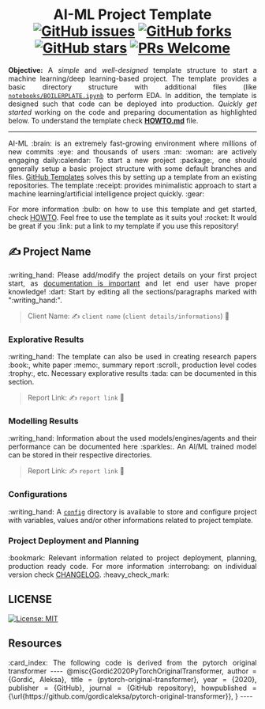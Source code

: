 <h1 align = "center">
  AI-ML Project Template <br>
  <a href="https://github.com/m-np/ai-ml-project-template/issues"><img alt="GitHub issues" src="https://img.shields.io/github/issues/m-np/ai-ml-project-template?logo=git&style=plastic"></a>
  <a href="https://github.com/m-np/ai-ml-project-template/network"><img alt="GitHub forks" src="https://img.shields.io/github/forks/m-np/ai-ml-project-template?style=plastic&logo=github"></a>
  <a href="https://github.com/m-np/ai-ml-project-template/stargazers"><img alt="GitHub stars" src="https://img.shields.io/github/stars/m-np/ai-ml-project-template?style=plastic&logo=github"></a>
  <a href="https://makeapullrequest.com/"><img alt="PRs Welcome" src="https://img.shields.io/badge/PRs-welcome-brightgreen.svg?style=plastic&logo=open-source-initiative"></a>
</h1>

<div align = "justify">

**Objective:** A *simple* and *well-designed* template structure to start a machine learning/deep learning-based project. The template provides a basic directory structure with additional files (like [`notebooks/BOILERPLATE.ipynb`](./notebooks/BOILERPLATE.ipynb) to perform EDA. In addition, the template is designed such that code can be deployed into production. *Quickly get started* working on the code and preparing documentation as highlighted below. To understand the template check [**HOWTO.md**](./HOWTO.md) file.

---

</div>

<p align = "justify">AI-ML :brain: is an extremely fast-growing environment where millions of new commits :eye: and thousands of users :man: :woman: are actively engaging daily:calendar: To start a new project :package:, one should generally setup a basic project structure with some default branches and files. <a href = "https://docs.github.com/en/repositories/creating-and-managing-repositories/creating-a-template-repository">GitHub Templates</a> solves this by setting up a template from an existing repositories. The template :receipt: provides minimalistic approach to start a machine learning/artificial intelligence project quickly. :gear:</p>

<p align = "justify">For more information :bulb: on how to use this template and get started, check <a href = "HOWTO.md">HOWTO</a>. Feel free to use the template as it suits you! :rocket:
It would be great if you :link: put a link to my template if you use this repository!

## :writing_hand: Project Name

<p align = "justify">:writing_hand: Please add/modify the project details on your first project start, as <a href = "https://www.atlassian.com/work-management/knowledge-sharing/documentation/importance-of-documentation">documentation is important</a> and let end user have proper knowledge! :dart: Start by editing all the sections/paragraphs marked with ":writing_hand:".</p>

> Client Name: :writing_hand: `client name` (`client details/informations`) :office:

### Explorative Results

<p align = "justify">:writing_hand: The template can also be used in creating research papers :book:, white paper :memo:, summary report :scroll:, production level codes :trophy:, etc. Necessary explorative results :tada: can be documented in this section.</p>

> Report Link: :writing_hand: `report link` :closed_book:

### Modelling Results

<p align = "justify">:writing_hand: Information about the used models/engines/agents and their performance can be documented here :sparkles:. An AI/ML trained model can be stored in their respective directories.</p>

> Report Link: :writing_hand: `report link` :ledger:

### Configurations

<p align = "justify">:writing_hand: A <a href = "config"><code>config</code></a> directory is available to store and configure project with variables, values and/or other informations related to project template.</p>

### Project Deployment and Planning

<p align = "justify">:bookmark: Relevant information related to project deployment, planning, production ready code. For more information :interrobang: on individual version check <a href = "CHANGELOG.md">CHANGELOG</a>. :heavy_check_mark:</p>

## LICENSE 

[![License: MIT](https://img.shields.io/badge/License-MIT-yellow.svg)](./LICENSE)


## Resources

<p align = "justify">:card_index: The following code is derived from the pytorch original transformer 
  ----
  @misc{Gordić2020PyTorchOriginalTransformer,
  author = {Gordić, Aleksa},
  title = {pytorch-original-transformer},
  year = {2020},
  publisher = {GitHub},
  journal = {GitHub repository},
  howpublished = {\url{https://github.com/gordicaleksa/pytorch-original-transformer}},
}
  ---- 
</p>
